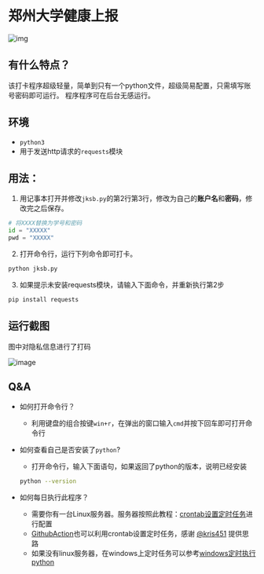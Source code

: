 # 郑州大学健康上报
![img](https://img.shields.io/github/license/21wang12/zzu_jksb)

## 有什么特点？
该打卡程序超级轻量，简单到只有一个python文件，超级简易配置，只需填写账号密码即可运行。
程序程序可在后台无感运行。

## 环境
+ `python3`
+ 用于发送http请求的`requests`模块


## 用法：

1. 用记事本打开并修改`jksb.py`的第2行第3行，修改为自己的**账户名**和**密码**，修改完之后保存。
```python
# 将XXXX替换为学号和密码
id = "XXXXX"
pwd = "XXXXX"
```
2. 打开命令行，运行下列命令即可打卡。
```bash
python jksb.py
``` 
3. 如果提示未安装requests模块，请输入下面命令，并重新执行第2步
```bash
pip install requests
```

## 运行截图

图中对隐私信息进行了打码

![image](https://user-images.githubusercontent.com/38482259/125930325-8dbe6d10-27c9-4cfc-9b26-26ab1ca9d9e5.png)


## Q&A
+ 如何打开命令行？
  + 利用键盘的组合按键`win+r`，在弹出的窗口输入`cmd`并按下回车即可打开命令行

+ 如何查看自己是否安装了`python`?
  + 打开命令行，输入下面语句，如果返回了python的版本，说明已经安装
  ```bash
  python --version
  ```

+ 如何每日执行此程序？
  + 需要你有一台Linux服务器。服务器按照此教程：[crontab设置定时任务](https://segmentfault.com/a/1190000023186565#:~:text=%E5%9C%A8Linux%20%E4%B8%AD%EF%BC%8C%E5%8F%AF%E4%BB%A5%E4%BD%BF%E7%94%A8,%E5%86%99%E5%85%A5%E4%B8%80%E4%B8%AAcrontab%20%E6%96%87%E4%BB%B6%E3%80%82)进行配置
  + [GithubAction](https://www.ruanyifeng.com/blog/2019/09/getting-started-with-github-actions.html)也可以利用crontab设置定时任务，感谢 [@kris451](https://github.com/Kris451) 提供思路
  + 如果没有linux服务器，在windows上定时任务可以参考[windows定时执行python](https://www.jianshu.com/p/43676346b0be)
